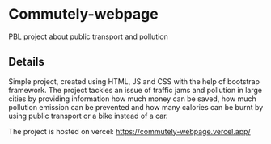 # Commutely-webpage
PBL project about public transport and pollution

## Details
Simple project, created using HTML, JS and CSS with the help of bootstrap framework.
The project tackles an issue of traffic jams and pollution in large cities by providing information
how much money can be saved, how much pollution emission can be prevented and how many
calories can be burnt by using public transport or a bike instead of a car.

The project is hosted on vercel:
https://commutely-webpage.vercel.app/

